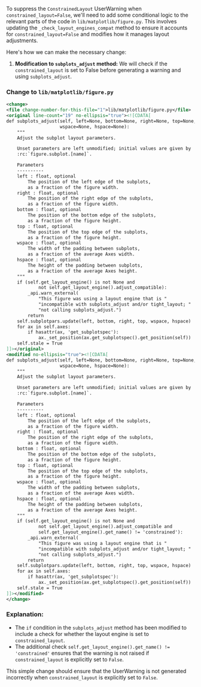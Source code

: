 To suppress the `ConstrainedLayout` UserWarning when `constrained_layout=False`, we'll need to add some conditional logic to the relevant parts of the code in `lib/matplotlib/figure.py`. This involves updating the `_check_layout_engines_compat` method to ensure it accounts for `constrained_layout=False` and modifies how it manages layout adjustments.

Here's how we can make the necessary change:

1. **Modification to `subplots_adjust` method:**
   We will check if the `constrained_layout` is set to False before generating a warning and using `subplots_adjust`.

### Change to `lib/matplotlib/figure.py`

```xml
<change>
<file change-number-for-this-file="1">lib/matplotlib/figure.py</file>
<original line-count="19" no-ellipsis="true"><![CDATA[
def subplots_adjust(self, left=None, bottom=None, right=None, top=None,
                    wspace=None, hspace=None):
    """
    Adjust the subplot layout parameters.

    Unset parameters are left unmodified; initial values are given by
    :rc:`figure.subplot.[name]`.

    Parameters
    ----------
    left : float, optional
        The position of the left edge of the subplots,
        as a fraction of the figure width.
    right : float, optional
        The position of the right edge of the subplots,
        as a fraction of the figure width.
    bottom : float, optional
        The position of the bottom edge of the subplots,
        as a fraction of the figure height.
    top : float, optional
        The position of the top edge of the subplots,
        as a fraction of the figure height.
    wspace : float, optional
        The width of the padding between subplots,
        as a fraction of the average Axes width.
    hspace : float, optional
        The height of the padding between subplots,
        as a fraction of the average Axes height.
    """
    if (self.get_layout_engine() is not None and
            not self.get_layout_engine().adjust_compatible):
        _api.warn_external(
            "This figure was using a layout engine that is "
            "incompatible with subplots_adjust and/or tight_layout; "
            "not calling subplots_adjust.")
        return
    self.subplotpars.update(left, bottom, right, top, wspace, hspace)
    for ax in self.axes:
        if hasattr(ax, 'get_subplotspec'):
            ax._set_position(ax.get_subplotspec().get_position(self))
    self.stale = True
]]></original>
<modified no-ellipsis="true"><![CDATA[
def subplots_adjust(self, left=None, bottom=None, right=None, top=None,
                    wspace=None, hspace=None):
    """
    Adjust the subplot layout parameters.

    Unset parameters are left unmodified; initial values are given by
    :rc:`figure.subplot.[name]`.

    Parameters
    ----------
    left : float, optional
        The position of the left edge of the subplots,
        as a fraction of the figure width.
    right : float, optional
        The position of the right edge of the subplots,
        as a fraction of the figure width.
    bottom : float, optional
        The position of the bottom edge of the subplots,
        as a fraction of the figure height.
    top : float, optional
        The position of the top edge of the subplots,
        as a fraction of the figure height.
    wspace : float, optional
        The width of the padding between subplots,
        as a fraction of the average Axes width.
    hspace : float, optional
        The height of the padding between subplots,
        as a fraction of the average Axes height.
    """
    if (self.get_layout_engine() is not None and
            not self.get_layout_engine().adjust_compatible and
            self.get_layout_engine().get_name() != 'constrained'):
        _api.warn_external(
            "This figure was using a layout engine that is "
            "incompatible with subplots_adjust and/or tight_layout; "
            "not calling subplots_adjust.")
        return
    self.subplotpars.update(left, bottom, right, top, wspace, hspace)
    for ax in self.axes:
        if hasattr(ax, 'get_subplotspec'):
            ax._set_position(ax.get_subplotspec().get_position(self))
    self.stale = True
]]></modified>
</change>
```

### Explanation:

* The `if` condition in the `subplots_adjust` method has been modified to include a check for whether the layout engine is set to `constrained_layout`.
* The additional check `self.get_layout_engine().get_name() != 'constrained'` ensures that the warning is not raised if `constrained_layout` is explicitly set to `False`.

This simple change should ensure that the UserWarning is not generated incorrectly when `constrained_layout` is explicitly set to `False`.